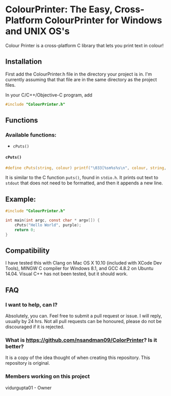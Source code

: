 # ColourPrinter: The Easy, Cross-Platform ColourPrinter for Windows and UNIX OS's

Colour Printer is a cross-platform C library that lets you print text in colour!

## Installation

First add the ColourPrinter.h file in the directory your project is in. I'm currently assuming that that file are in the same directory as the project files.

In your C/C++/Objective-C program, add

```c
#include "ColourPrinter.h"
```

## Functions

### Available functions:
- `cPuts()`

#### `cPuts()`
```c
#define cPuts(string, colour) printf("\033[%sm%s%s\n", colour, string, END_COLOUR);
```
It is similar to the C function ```puts()```, found in ```stdio.h```. It prints out text to ```stdout``` that does not need to be formatted, and then it appends a new line.


## Example:

```c
#include "ColourPrinter.h"

int main(int argc, const char * argv[]) {
    cPuts("Hello World", purple);
    return 0;
}
```

## Compatibility

I have tested this with Clang on Mac OS X 10.10 (included with XCode Dev Tools), MINGW C compiler for Windows 8.1, and GCC 4.8.2 on Ubuntu 14.04.
Visual C++ has not been tested, but it should work.

## FAQ

### I want to help, can I?
Absolutely, you can. Feel free to submit a pull request or issue. I will reply, usually by 24 hrs. Not all pull requests can be honoured, please do not be discouraged if it is rejected.

### What is https://github.com/nsandman09/ColorPrinter? Is it better?
It is a copy of the idea thought of when creating this repository. This repository is original.

### Members working on this project

vidurgupta01 - Owner
